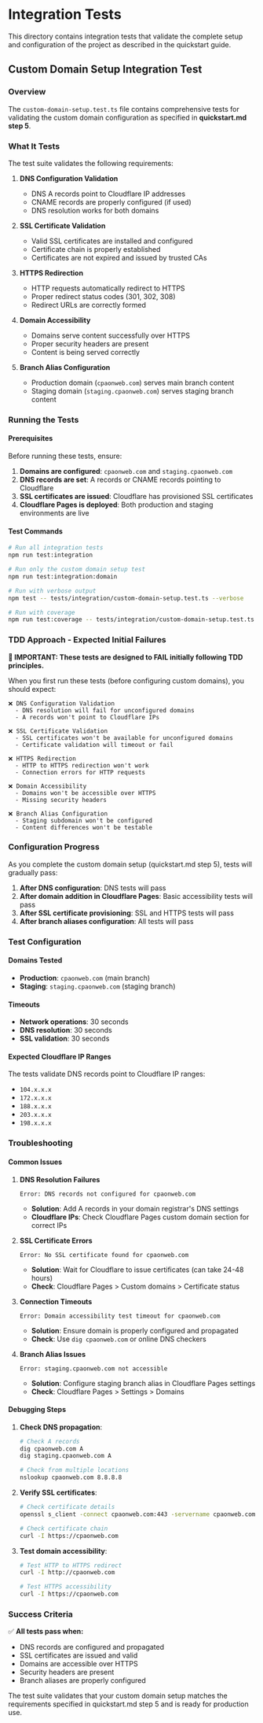 # Integration Tests

This directory contains integration tests that validate the complete setup and configuration of the project as described in the quickstart guide.

## Custom Domain Setup Integration Test

### Overview

The `custom-domain-setup.test.ts` file contains comprehensive tests for validating the custom domain configuration as specified in **quickstart.md step 5**.

### What It Tests

The test suite validates the following requirements:

1. **DNS Configuration Validation**
   - DNS A records point to Cloudflare IP addresses
   - CNAME records are properly configured (if used)
   - DNS resolution works for both domains

2. **SSL Certificate Validation**
   - Valid SSL certificates are installed and configured
   - Certificate chain is properly established
   - Certificates are not expired and issued by trusted CAs

3. **HTTPS Redirection**
   - HTTP requests automatically redirect to HTTPS
   - Proper redirect status codes (301, 302, 308)
   - Redirect URLs are correctly formed

4. **Domain Accessibility**
   - Domains serve content successfully over HTTPS
   - Proper security headers are present
   - Content is being served correctly

5. **Branch Alias Configuration**
   - Production domain (`cpaonweb.com`) serves main branch content
   - Staging domain (`staging.cpaonweb.com`) serves staging branch content

### Running the Tests

#### Prerequisites

Before running these tests, ensure:

1. **Domains are configured**: `cpaonweb.com` and `staging.cpaonweb.com`
2. **DNS records are set**: A records or CNAME records pointing to Cloudflare
3. **SSL certificates are issued**: Cloudflare has provisioned SSL certificates
4. **Cloudflare Pages is deployed**: Both production and staging environments are live

#### Test Commands

```bash
# Run all integration tests
npm run test:integration

# Run only the custom domain setup test
npm run test:integration:domain

# Run with verbose output
npm test -- tests/integration/custom-domain-setup.test.ts --verbose

# Run with coverage
npm run test:coverage -- tests/integration/custom-domain-setup.test.ts
```

### TDD Approach - Expected Initial Failures

**🚨 IMPORTANT: These tests are designed to FAIL initially following TDD principles.**

When you first run these tests (before configuring custom domains), you should expect:

```
❌ DNS Configuration Validation
  - DNS resolution will fail for unconfigured domains
  - A records won't point to Cloudflare IPs

❌ SSL Certificate Validation  
  - SSL certificates won't be available for unconfigured domains
  - Certificate validation will timeout or fail

❌ HTTPS Redirection
  - HTTP to HTTPS redirection won't work
  - Connection errors for HTTP requests

❌ Domain Accessibility
  - Domains won't be accessible over HTTPS
  - Missing security headers

❌ Branch Alias Configuration
  - Staging subdomain won't be configured
  - Content differences won't be testable
```

### Configuration Progress

As you complete the custom domain setup (quickstart.md step 5), tests will gradually pass:

1. **After DNS configuration**: DNS tests will pass
2. **After domain addition in Cloudflare Pages**: Basic accessibility tests will pass  
3. **After SSL certificate provisioning**: SSL and HTTPS tests will pass
4. **After branch aliases configuration**: All tests will pass

### Test Configuration

#### Domains Tested

- **Production**: `cpaonweb.com` (main branch)
- **Staging**: `staging.cpaonweb.com` (staging branch)

#### Timeouts

- **Network operations**: 30 seconds
- **DNS resolution**: 30 seconds
- **SSL validation**: 30 seconds

#### Expected Cloudflare IP Ranges

The tests validate DNS records point to Cloudflare IP ranges:
- `104.x.x.x`
- `172.x.x.x` 
- `188.x.x.x`
- `203.x.x.x`
- `198.x.x.x`

### Troubleshooting

#### Common Issues

1. **DNS Resolution Failures**
   ```
   Error: DNS records not configured for cpaonweb.com
   ```
   - **Solution**: Add A records in your domain registrar's DNS settings
   - **Cloudflare IPs**: Check Cloudflare Pages custom domain section for correct IPs

2. **SSL Certificate Errors**
   ```
   Error: No SSL certificate found for cpaonweb.com  
   ```
   - **Solution**: Wait for Cloudflare to issue certificates (can take 24-48 hours)
   - **Check**: Cloudflare Pages > Custom domains > Certificate status

3. **Connection Timeouts**
   ```
   Error: Domain accessibility test timeout for cpaonweb.com
   ```
   - **Solution**: Ensure domain is properly configured and propagated
   - **Check**: Use `dig cpaonweb.com` or online DNS checkers

4. **Branch Alias Issues**
   ```
   Error: staging.cpaonweb.com not accessible
   ```
   - **Solution**: Configure staging branch alias in Cloudflare Pages settings
   - **Check**: Cloudflare Pages > Settings > Domains

#### Debugging Steps

1. **Check DNS propagation**:
   ```bash
   # Check A records
   dig cpaonweb.com A
   dig staging.cpaonweb.com A
   
   # Check from multiple locations
   nslookup cpaonweb.com 8.8.8.8
   ```

2. **Verify SSL certificates**:
   ```bash
   # Check certificate details
   openssl s_client -connect cpaonweb.com:443 -servername cpaonweb.com
   
   # Check certificate chain
   curl -I https://cpaonweb.com
   ```

3. **Test domain accessibility**:
   ```bash
   # Test HTTP to HTTPS redirect
   curl -I http://cpaonweb.com
   
   # Test HTTPS accessibility
   curl -I https://cpaonweb.com
   ```

### Success Criteria

✅ **All tests pass when:**
- DNS records are configured and propagated
- SSL certificates are issued and valid
- Domains are accessible over HTTPS
- Security headers are present
- Branch aliases are properly configured

The test suite validates that your custom domain setup matches the requirements specified in quickstart.md step 5 and is ready for production use.